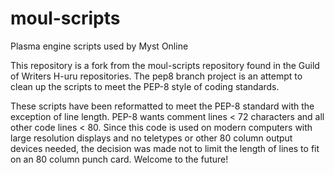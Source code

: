 moul-scripts
============

Plasma engine scripts used by Myst Online

This repository is a fork from the moul-scripts repository found in the Guild of Writers H-uru repositories.
The pep8 branch project is an attempt to clean up the scripts to meet the PEP-8 style of coding standards.

These scripts have been reformatted to meet the PEP-8 standard with the exception of line length. PEP-8 wants comment lines < 72 characters and all other code lines < 80. Since this code is used on modern computers with large resolution displays and no teletypes or other 80 column output devices needed, the decision was made not to limit the length of lines to fit on an 80 column punch card. Welcome to the future!

